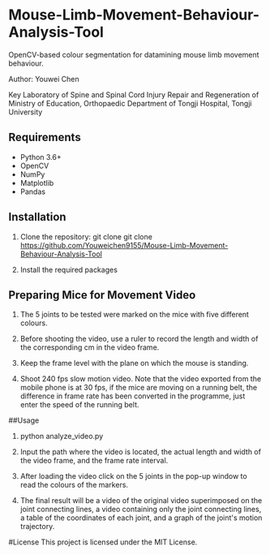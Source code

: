 # Mouse-Limb-Movement-Behaviour-Analysis-Tool

OpenCV-based colour segmentation for datamining mouse limb movement behaviour.

Author: Youwei Chen 

Key Laboratory of Spine and Spinal Cord Injury Repair and Regeneration of Ministry of Education, Orthopaedic Department of Tongji Hospital, Tongji University

## Requirements

- Python 3.6+
- OpenCV
- NumPy
- Matplotlib
- Pandas

## Installation

1. Clone the repository:
git clone git clone https://github.com/Youweichen9155/Mouse-Limb-Movement-Behaviour-Analysis-Tool

2. Install the required packages


## Preparing Mice for Movement Video

1. The 5 joints to be tested were marked on the mice with five different colours.

2. Before shooting the video, use a ruler to record the length and width of the corresponding cm in the video frame.

3. Keep the frame level with the plane on which the mouse is standing.

4. Shoot 240 fps slow motion video. Note that the video exported from the mobile phone is at 30 fps, if the mice are moving on a running belt, the difference in frame rate has been converted in the programme, just enter the speed of the running belt.

##Usage

1. python analyze_video.py

2. Input the path where the video is located, the actual length and width of the video frame, and the frame rate interval.

3. After loading the video click on the 5 joints in the pop-up window to read the colours of the markers.

4. The final result will be a video of the original video superimposed on the joint connecting lines, a video containing only the joint connecting lines, a table of the coordinates of each joint, and a graph of the joint's motion trajectory.

#License
This project is licensed under the MIT License.

